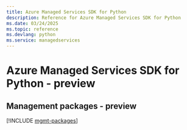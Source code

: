 ```yaml
---
title: Azure Managed Services SDK for Python
description: Reference for Azure Managed Services SDK for Python
ms.date: 03/24/2025
ms.topic: reference
ms.devlang: python
ms.service: managedservices
---
```

# Azure Managed Services SDK for Python - preview

## Management packages - preview
[!INCLUDE [mgmt-packages](managed-services-mgmt-index.md)]